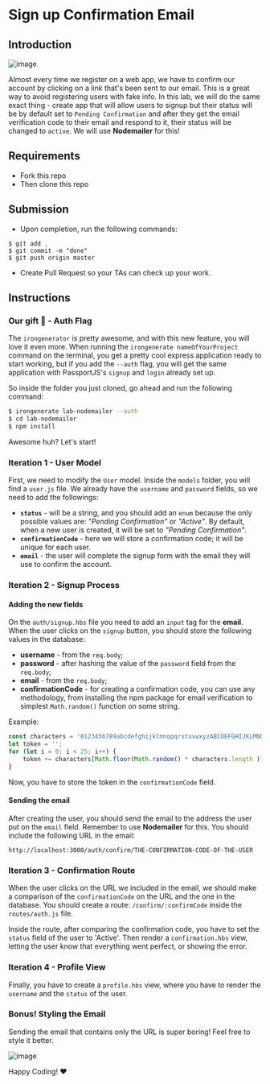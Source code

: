 

# Sign up Confirmation Email


## Introduction

![image](https://user-images.githubusercontent.com/23629340/37091320-032a2cb0-2208-11e8-8b73-27060f1960c3.png)

Almost every time we register on a web app, we have to confirm our account by clicking on a link that's been sent to our email. This is a great way to avoid registering users with fake info. In this lab, we will do the same exact thing - create app that will allow users to signup but their status will be by default set to `Pending Confirmation` and after they get the email verification code to their email and respond to it, their status will be changed to `active`. We will use **Nodemailer** for this!


## Requirements

- Fork this repo
- Then clone this repo


## Submission

- Upon completion, run the following commands:
```
$ git add .
$ git commit -m "done"
$ git push origin master
```
- Create Pull Request so your TAs can check up your work.


## Instructions


### Our gift 🎁 - Auth Flag

The `irongenerator` is pretty awesome, and with this new feature, you will love it even more. When running the `irongenerate nameOfYourProject` command on the terminal, you get a pretty cool express application ready to start working, but if you add the `--auth` flag, you will get the same application with PassportJS's `signup` and `login`  already set up.

So inside the folder you just cloned, go ahead and run the following command:

```bash
$ irongenerate lab-nodemailer --auth
$ cd lab-nodemailer
$ npm install
```

Awesome huh? Let's start!


### Iteration 1 - User Model

First, we need to modify the `User` model. Inside the `models` folder, you will find a `user.js` file. We already have the `username` and `password` fields, so we need to add the followings:

- **`status`** - will be a string, and you should add an `enum` because the only possible values are: *"Pending Confirmation"* or *"Active"*. By default, when a new user is created, it will be set to *"Pending Confirmation"*.
- **`confirmationCode`** - here we will store a confirmation code; it will be unique for each user.
- **`email`** - the user will complete the signup form with the email they will use to confirm the account.


### Iteration 2 - Signup Process

#### Adding the new fields

On the `auth/signup.hbs` file you need to add an `input` tag for the **email**. When the user clicks on the `signup` button, you should store the following values in the database:

- **username** - from the `req.body`;
- **password** - after hashing the value of the `password` field from the `req.body`;
- **email** - from the `req.body`;
- **confirmationCode** - for creating a confirmation code, you can use any methodology, from installing the npm package for email verification to simplest `Math.random()` function on some string.

Example: 
```js
const characters = '0123456789abcdefghijklmnopqrstuvwxyzABCDEFGHIJKLMNOPQRSTUVWXYZ';
let token = '';
for (let i = 0; i < 25; i++) {
    token += characters[Math.floor(Math.random() * characters.length )];
}
```

Now, you have to store the token in the `confirmationCode` field.

#### Sending the email

After creating the user, you should send the email to the address the user put on the `email` field. Remember to use **Nodemailer** for this. You should include the following URL in the email:

`http://localhost:3000/auth/confirm/THE-CONFIRMATION-CODE-OF-THE-USER`

### Iteration 3 - Confirmation Route

When the user clicks on the URL we included in the email, we should make a comparison of the `confirmationCode` on the URL and the one in the database. You should create a route: `/confirm/:confirmCode` inside the `routes/auth.js` file.

Inside the route, after comparing the confirmation code, you have to set the `status` field of the user to 'Active'. Then render a `confirmation.hbs` view, letting the user know that everything went perfect, or showing the error.

### Iteration 4 - Profile View

Finally, you have to create a `profile.hbs` view, where you have to render the `username` and the `status` of the user.


### Bonus! Styling the Email

Sending the email that contains only the URL is super boring! Feel free to style it better.

![image](https://user-images.githubusercontent.com/23629340/37099024-ab0d7c9a-221f-11e8-9458-49f813437e2c.png)

Happy Coding! :heart:
